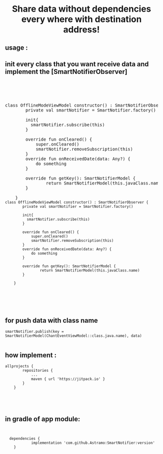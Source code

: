 <h1 style="text-align:center"><strong>Share data without dependencies every where with destination address!</strong></h1>

<h2>usage :&nbsp;</h2>

<h2>init every class that you want receive data and implement the [SmartNotifierObserver]<br />
&nbsp;</h2>

<p><br />
&nbsp;&nbsp; &nbsp;</p>

<pre>class OfflineModeViewModel constructor() : SmartNotifierObserver {
        private val smartNotifier = SmartNotifier.factory()

        init{
          smartNotifier.subscribe(this)
        }

        override fun onCleared() {
            super.onCleared()
            smartNotifier.removeSubscription(this)
        }
        override fun onReceivedDate(data: Any?) {
            do something
        }
        
        override fun getKey(): SmartNotifierModel {
                return SmartNotifierModel(this.javaClass.name)
        }

    }
<code>class OfflineModeViewModel constructor() : SmartNotifierObserver {
        private val smartNotifier = SmartNotifier.factory()

        init{
          smartNotifier.subscribe(this)
        }

        override fun onCleared() {
            super.onCleared()
            smartNotifier.removeSubscription(this)
        }
        override fun onReceivedDate(data: Any?) {
            do something
        }
        
        override fun getKey(): SmartNotifierModel {
                return SmartNotifierModel(this.javaClass.name)
        }

    }</code></pre>

<p><br />
&nbsp;&nbsp; &nbsp;</p>

<h2><br />
for push data with class name</h2>

<pre>
<code>smartNotifier.publish(key = SmartNotifierModel(ChantEventViewModel::class.java.name), data)

</code></pre>

<h2>how implement :</h2>

<pre>
<code>allprojects {
        repositories {
            ...
            maven { url 'https://jitpack.io' }
        }
    }</code></pre>

<h2>&nbsp;</h2>

<h2>in gradle of app module:</h2>

<pre>
<code>
  
  dependencies {
            implementation 'com.github.Astramo:SmartNotifier:version'
    }</code></pre>

<h2><br />
&nbsp;</h2>
